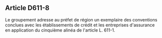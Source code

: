 Article D611-8
----
Le groupement adresse au préfet de région un exemplaire des conventions conclues
avec les établissements de crédit et les entreprises d'assurance en application
du cinquième alinéa de l'article L. 611-1.
